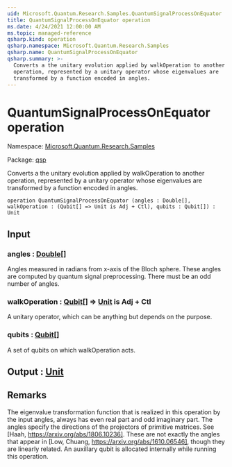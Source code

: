 ```yaml
---
uid: Microsoft.Quantum.Research.Samples.QuantumSignalProcessOnEquator
title: QuantumSignalProcessOnEquator operation
ms.date: 4/24/2021 12:00:00 AM
ms.topic: managed-reference
qsharp.kind: operation
qsharp.namespace: Microsoft.Quantum.Research.Samples
qsharp.name: QuantumSignalProcessOnEquator
qsharp.summary: >-
  Converts a the unitary evolution applied by walkOperation to another
  operation, represented by a unitary operator whose eigenvalues are
  transformed by a function encoded in angles.
---
```


# QuantumSignalProcessOnEquator operation

Namespace: [Microsoft.Quantum.Research.Samples](xref:Microsoft.Quantum.Research.Samples)

Package: [qsp](https://nuget.org/packages/qsp)


Converts a the unitary evolution applied by walkOperation to anotheroperation, represented by a unitary operator whose eigenvalues aretransformed by a function encoded in angles.

```qsharp
operation QuantumSignalProcessOnEquator (angles : Double[], walkOperation : (Qubit[] => Unit is Adj + Ctl), qubits : Qubit[]) : Unit
```


## Input

### angles : [Double](xref:microsoft.quantum.qsharp.valueliterals#double-literals)[]

Angles measured in radians from x-axis of the Bloch sphere. These angles are computed by quantum signal preprocessing.There must be an odd number of angles.


### walkOperation : [Qubit](xref:microsoft.quantum.qsharp.valueliterals#qubit-literals)[] => [Unit](xref:microsoft.quantum.qsharp.valueliterals#unit-literal)  is Adj + Ctl

A unitary operator, which can be anything but depends on the purpose.


### qubits : [Qubit](xref:microsoft.quantum.qsharp.valueliterals#qubit-literals)[]

A set of qubits on which walkOperation acts.



## Output : [Unit](xref:microsoft.quantum.qsharp.valueliterals#unit-literal)



## Remarks

The eigenvalue transformation function that is realized in this operation by the input angles,always has even real part and odd imaginary part.The angles specify the directions of the projectors of primitive matrices. See [Haah, https://arxiv.org/abs/1806.10236].These are not exactly the angles that appear in [Low, Chuang, https://arxiv.org/abs/1610.06546], though they are linearly related.An auxillary qubit is allocated internally while running this operation.